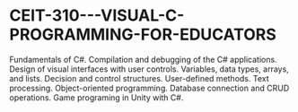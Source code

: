 # CEIT-310---VISUAL-C-PROGRAMMING-FOR-EDUCATORS
Fundamentals of C#. Compilation and debugging of the C# applications. Design of visual interfaces with user controls. Variables, data types, arrays, and lists. Decision and control structures. User-defined methods. Text processing. Object-oriented programming. Database connection and CRUD operations. Game programing in Unity with C#.
